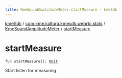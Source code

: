 ```yaml
---
title: KmeSoundAmplitudeMeter.startMeasure - kmeSdk
---
```


[kmeSdk](../../index.html) / [com.kme.kaltura.kmesdk.webrtc.stats](../index.html) / [KmeSoundAmplitudeMeter](index.html) / [startMeasure](./start-measure.html)

# startMeasure

`fun startMeasure(): `[`Unit`](https://kotlinlang.org/api/latest/jvm/stdlib/kotlin/-unit/index.html)

Start listen for measuring

